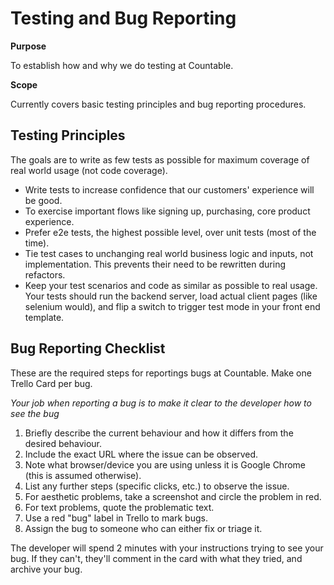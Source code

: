 Testing and Bug Reporting
=========================

**Purpose**

To establish how and why we do testing at Countable.

**Scope**

Currently covers basic testing principles and bug reporting procedures.

Testing Principles
------------------

The goals are to write as few tests as possible for maximum coverage of
real world usage (not code coverage).

-   Write tests to increase confidence that our customers\' experience
    will be good.
-   To exercise important flows like signing up, purchasing, core
    product experience.
-   Prefer e2e tests, the highest possible level, over unit tests (most
    of the time).
-   Tie test cases to unchanging real world business logic and inputs,
    not implementation. This prevents their need to be rewritten during
    refactors.
-   Keep your test scenarios and code as similar as possible to real
    usage. Your tests should run the backend server, load actual client
    pages (like selenium would), and flip a switch to trigger test mode
    in your front end template.

Bug Reporting Checklist
-----------------------

These are the required steps for reportings bugs at Countable. Make one
Trello Card per bug.

*Your job when reporting a bug is to make it clear to the developer how
to see the bug*

1.  Briefly describe the current behaviour and how it differs from the
    desired behaviour.
2.  Include the exact URL where the issue can be observed.
3.  Note what browser/device you are using unless it is Google Chrome
    (this is assumed otherwise).
4.  List any further steps (specific clicks, etc.) to observe the issue.
5.  For aesthetic problems, take a screenshot and circle the problem in
    red.
6.  For text problems, quote the problematic text.
7.  Use a red \"bug\" label in Trello to mark bugs.
8.  Assign the bug to someone who can either fix or triage it.

The developer will spend 2 minutes with your instructions trying to see
your bug. If they can\'t, they\'ll comment in the card with what they
tried, and archive your bug.
